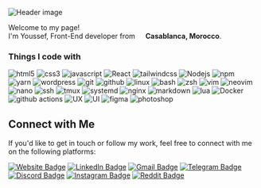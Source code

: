 ![Header image](https://raw.githubusercontent.com/yousseffjel/yousseffjel/master/assets/header.png)

<p>Welcome to my page! </br> I'm Youssef, Front-End developer from <img src="https://cdn-icons-png.flaticon.com/512/197/197551.png" width="13"/> <b>Casablanca, Morocco</b>. </p>
<h3>Things I code with</h3>
<p>
  <img alt="html5" src="https://img.shields.io/badge/-HTML5-E34F26?style=flat-square&logo=html5&logoColor=white" />
  <img alt="css3" src="https://img.shields.io/badge/-CSS3-1572B6?style=flat-square&logo=css3&logoColor=white" />
  <img alt="javascript" src="https://img.shields.io/badge/-JavaScript-F7DF1E?style=flat-square&logo=javascript&logoColor=black" />
  <img alt="React" src="https://img.shields.io/badge/-React-45b8d8?style=flat-square&logo=react&logoColor=white" />
  <img alt="tailwindcss" src="https://img.shields.io/badge/-Tailwind%20CSS-38B2AC?style=flat-square&logo=tailwind-css&logoColor=white" />
  <img alt="Nodejs" src="https://img.shields.io/badge/-Nodejs-43853d?style=flat-square&logo=Node.js&logoColor=white" />
  <img alt="npm" src="https://img.shields.io/badge/-NPM-CB3837?style=flat-square&logo=npm&logoColor=white" />
  <img alt="yarn" src="https://img.shields.io/badge/-Yarn-2C8EBB?style=flat-square&logo=yarn&logoColor=white" />
  <img alt="wordpress" src="https://img.shields.io/badge/-WordPress-21759B?style=flat-square&logo=wordpress&logoColor=white" />
  <img alt="git" src="https://img.shields.io/badge/-Git-F05032?style=flat-square&logo=git&logoColor=white" />
  <img alt="github" src="https://img.shields.io/badge/-GitHub-181717?style=flat-square&logo=github&logoColor=white" />
  <img alt="linux" src="https://img.shields.io/badge/-Linux-FCC624?style=flat-square&logo=linux&logoColor=black" />
  <img alt="bash" src="https://img.shields.io/badge/-Bash-4EAA25?style=flat-square&logo=gnu-bash&logoColor=white" />
  <img alt="zsh" src="https://img.shields.io/badge/-Zsh-5E0A82?style=flat-square&logo=gnu-bash&logoColor=white" />
  <img alt="vim" src="https://img.shields.io/badge/-Vim-019733?style=flat-square&logo=vim&logoColor=white" />
  <img alt="neovim" src="https://img.shields.io/badge/-Neovim-57A143?style=flat-square&logo=neovim&logoColor=white" />
  <img alt="nano" src="https://img.shields.io/badge/-Nano-4A90E2?style=flat-square&logo=nano&logoColor=white" />
  <img alt="ssh" src="https://img.shields.io/badge/-SSH-8A2BE2?style=flat-square&logo=ssh&logoColor=white" />
  <img alt="tmux" src="https://img.shields.io/badge/-Tmux-1BB91F?style=flat-square&logo=tmux&logoColor=white" />
  <img alt="systemd" src="https://img.shields.io/badge/-Systemd-003366?style=flat-square&logo=systemd&logoColor=white" />
  <img alt="nginx" src="https://img.shields.io/badge/-Nginx-269539?style=flat-square&logo=nginx&logoColor=white" />
  <img alt="markdown" src="https://img.shields.io/badge/-Markdown-000000?style=flat-square&logo=markdown&logoColor=white" />
  <img alt="lua" src="https://img.shields.io/badge/-Lua-2C2D72?style=flat-square&logo=lua&logoColor=white" />
  <img alt="Docker" src="https://img.shields.io/badge/-Docker-46a2f1?style=flat-square&logo=docker&logoColor=white" />
  <img alt="github actions" src="https://img.shields.io/badge/-Github_Actions-2088FF?style=flat-square&logo=github-actions&logoColor=white" />
  <img alt="UX" src="https://img.shields.io/badge/-UX-5B5B5B?style=flat-square&logo=ux&logoColor=white" />
  <img alt="UI" src="https://img.shields.io/badge/-UI-007ACC?style=flat-square&logo=ui&logoColor=white" />
  <img alt="figma" src="https://img.shields.io/badge/-Figma-F24E1E?style=flat-square&logo=figma&logoColor=white" />
  <img alt="photoshop" src="https://img.shields.io/badge/-Photoshop-31A8FF?style=flat-square&logo=adobe-photoshop&logoColor=white" />
</p>


## Connect with Me

If you'd like to get in touch or follow my work, feel free to connect with me on the following platforms:

[![Website Badge](https://img.shields.io/badge/-Website-000000?style=flat-square&logo=internet-explorer&logoColor=white&link=https://yousseffjel.com)](https://yousseffjel.com)
[![LinkedIn Badge](https://img.shields.io/badge/-LinkedIn-blue?style=flat-square&logo=LinkedIn&logoColor=white&link=https://www.linkedin.com/in/youssef-fjel/)](https://www.linkedin.com/in/youssef-fjel/)
[![Gmail Badge](https://img.shields.io/badge/-Mail-d14836?style=flat-square&logo=Gmail&logoColor=white&link=mailto:contact@yousseffjel.com)](mailto:contact@yousseffjel.com)
[![Telegram Badge](https://img.shields.io/badge/-Telegram-2CA5E0?style=flat-square&logo=telegram&logoColor=white&link=https://t.me/yousseffjel)](https://t.me/yousseffjel)
[![Discord Badge](https://img.shields.io/badge/-Discord-5865F2?style=flat-square&logo=discord&logoColor=white&link=https://discord.com/users/yusufjel)](https://discord.com/users/yusufjel)
[![Instagram Badge](https://img.shields.io/badge/-Instagram-E4405F?style=flat-square&logo=Instagram&logoColor=white&link=https://www.instagram.com/yousseffjel/)](https://www.instagram.com/yousseffjel/)
[![Reddit Badge](https://img.shields.io/badge/-Reddit-FF4500?style=flat-square&logo=reddit&logoColor=white&link=https://www.reddit.com/user/youssef-fjel/)](https://www.reddit.com/user/youssef-fjel/)

